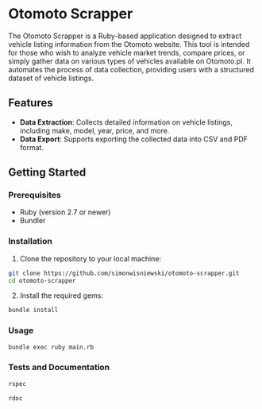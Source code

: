 # Otomoto Scrapper

The Otomoto Scrapper is a Ruby-based application designed to extract vehicle listing information from the Otomoto website. This tool is intended for those who wish to analyze vehicle market trends, compare prices, or simply gather data on various types of vehicles available on Otomoto.pl. It automates the process of data collection, providing users with a structured dataset of vehicle listings.

## Features

- **Data Extraction**: Collects detailed information on vehicle listings, including make, model, year, price, and more.
- **Data Export**: Supports exporting the collected data into CSV and PDF format.

## Getting Started

### Prerequisites

- Ruby (version 2.7 or newer)
- Bundler

### Installation

1. Clone the repository to your local machine:

```bash
git clone https://github.com/simonwisniewski/otomoto-scrapper.git
cd otomoto-scrapper
```

2. Install the required gems:

```bash
bundle install
```

### Usage

```bash
bundle exec ruby main.rb
```

### Tests and Documentation

```bash
rspec

rdoc
```
